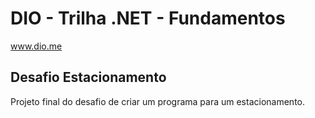# DIO - Trilha .NET - Fundamentos
www.dio.me

## Desafio Estacionamento
Projeto final do desafio de criar um programa para um estacionamento.


